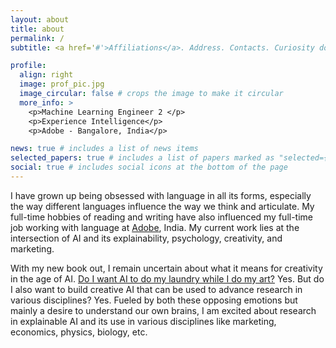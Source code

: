 ```yaml
---
layout: about
title: about
permalink: /
subtitle: <a href='#'>Affiliations</a>. Address. Contacts. Curiosity doesn't kill humans.

profile:
  align: right
  image: prof_pic.jpg
  image_circular: false # crops the image to make it circular
  more_info: >
    <p>Machine Learning Engineer 2 </p>
    <p>Experience Intelligence</p>
    <p>Adobe - Bangalore, India</p>

news: true # includes a list of news items
selected_papers: true # includes a list of papers marked as "selected={true}"
social: true # includes social icons at the bottom of the page
---
```


I have grown up being obsessed with language in all its forms, especially the way different languages influence the way we think and articulate. My full-time hobbies of reading and writing have also influenced my full-time job working with language at [Adobe](https://www.adobe.com), India. My current work lies at the intersection of AI and its explainability, psychology, creativity, and marketing. 

With my new book out, I remain uncertain about what it means for creativity in the age of AI. [Do I want AI to do my laundry while I do my art?](https://x.com/AuthorJMac/status/1773679197631701238?lang=en) Yes. But do I also want to build creative AI that can be used to advance research in various disciplines? Yes. Fueled by both these opposing emotions but mainly a desire to understand our own brains, I am excited about research in explainable AI and its use in various disciplines like marketing, economics, physics, biology, etc. 
